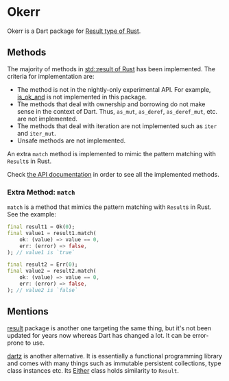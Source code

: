 # Okerr

Okerr is a Dart package for [Result type of Rust](https://doc.rust-lang.org/std/result/index.html).

## Methods

The majority of methods in [std::result of Rust](https://doc.rust-lang.org/std/result/index.html) has been implemented. The criteria for implementation are:

 - The method is not in the nightly-only experimental API. For example, [is_ok_and](https://doc.rust-lang.org/std/result/enum.Result.html#method.is_ok_and) is not implemented in this package.
 - The methods that deal with ownership and borrowing do not make sense in the context of Dart. Thus, `as_mut`, `as_deref`, `as_deref_mut`, etc. are not implemented.
 - The methods that deal with iteration are not implemented such as `iter` and `iter_mut`.
 - Unsafe methods are not implemented.

An extra `match` method is implemented to mimic the pattern matching with `Result`s in Rust.

Check [the API documentation](https://pub.dev/documentation/okerr/latest/) in order to see all the implemented methods.

### Extra Method: `match`

`match` is a method that mimics the pattern matching with `Result`s in Rust. See the example:

```dart
final result1 = Ok(0);
final value1 = result1.match(
    ok: (value) => value == 0,
    err: (error) => false,
); // value1 is `true`

final result2 = Err(0);
final value2 = result2.match(
    ok: (value) => value == 0,
    err: (error) => false,
); // value2 is `false`
```

## Mentions

[result](https://pub.dev/packages/result) package is another one targeting the same thing, but it's not been updated for years now whereas Dart has changed a lot. It can be error-prone to use.

[dartz](https://pub.dev/packages/dartz) is another alternative. It is essentially a functional programming library and comes with many things such as immutable persistent collections, type class instances etc. Its [Either](https://pub.dev/documentation/dartz/latest/dartz/Either-class.html) class holds similarity to `Result`.